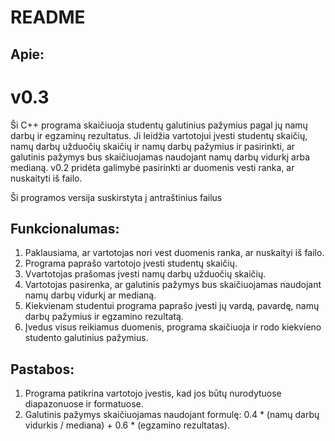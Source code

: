 # README

## Apie:

# v0.3

Ši C++ programa skaičiuoja studentų galutinius pažymius pagal jų namų darbų ir egzaminų rezultatus. Ji leidžia vartotojui įvesti studentų skaičių, namų darbų užduočių skaičių ir namų darbų pažymius ir pasirinkti, ar galutinis pažymys bus skaičiuojamas naudojant namų darbų vidurkį arba medianą. v0.2 pridėta galimybė pasirinkti ar duomenis vesti ranka, ar nuskaityti iš failo.

Ši programos versija suskirstyta į antraštinius failus

## Funkcionalumas:

1. Paklausiama, ar vartotojas nori vest duomenis ranka, ar nuskaityi iš failo.
1. Programa paprašo vartotojo įvesti studentų skaičių.
2. Vvartotojas prašomas įvesti namų darbų užduočių skaičių.
3. Vartotojas pasirenka, ar galutinis pažymys bus skaičiuojamas naudojant namų darbų vidurkį ar medianą.
4. Kiekvienam studentui programa paprašo įvesti jų vardą, pavardę, namų darbų pažymius ir egzamino rezultatą.
5. Įvedus visus reikiamus duomenis, programa skaičiuoja ir rodo kiekvieno studento galutinius pažymius.

## Pastabos:

1. Programa patikrina vartotojo įvestis, kad jos būtų nurodytuose diapazonuose ir formatuose.
2. Galutinis pažymys skaičiuojamas naudojant formulę: 0.4 * (namų darbų vidurkis / mediana) + 0.6 * (egzamino rezultatas).
